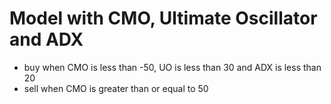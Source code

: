 # Model with CMO, Ultimate Oscillator and ADX 

* buy when CMO is less than -50, UO is less than 30 and ADX is less than 20 
* sell when CMO is greater than or equal to 50
